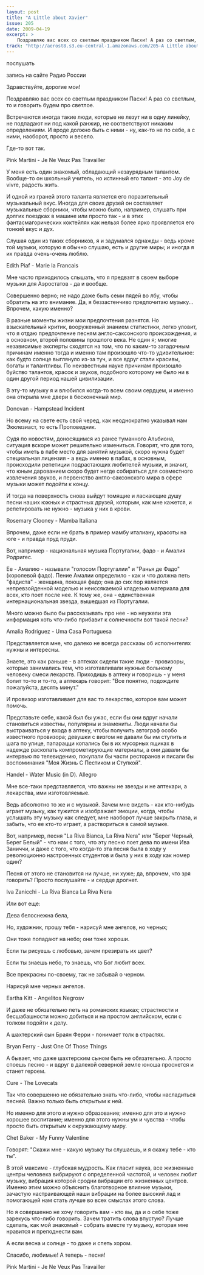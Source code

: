 ```yaml
---
layout: post
title: "A Little about Xavier"
issue: 205
date: 2009-04-19
excerpt: >
    Поздравляю вас всех со светлым праздником Пасхи! А раз со светлым, то и говорить будем про светлое.
track: "http://aerost8.s3.eu-central-1.amazonaws.com/205-A Little about Xavier.mp3"
---
```


послушать

запись на сайте Радио России

Здравствуйте, дорогие мои!

Поздравляю вас всех со светлым праздником Пасхи! А раз со светлым, то и говорить будем про светлое.

Встречаются иногда такие люди, которые не лезут ни в одну линейку, не подпадают ни под какой ранжир, не соответствуют никаким определениям. И вроде должно быть с ними - ну, как-то не по себе, а с ними, наоборот, просто и весело.

Где-то вот так.

Pink Martini - Je Ne Veux Pas Travailler

У меня есть один знакомый, обладающий незаурядным талантом. Вообще-то он школьный учитель, но истинный его талант - это Joy de vivre, радость жить.

И одной из граней этого таланта является его поразительный музыкальный вкус. Иногда для своих друзей он составляет музыкальные сборники, чтобы можно было, например, слушать при долгих поездках в машине или просто так - и в этих фантасмагорических коктейлях как нельзя более ярко проявляется его тонкий вкус и дух.

Слушая один из таких сборников, я и задумался однажды - ведь кроме той музыки, которую я обычно слушаю, есть и другие миры; и иногда я их правда очень-очень люблю.

Edith Piaf - Marie la Francais

Мне часто приходилось слышать, что я предвзят в своем выборе музыки для Аэростатов - да и вообще.

Совершенно верно; не надо даже быть семи пядей во лбу, чтобы обратить на это внимание. Да, я беззастенчиво предпочитаю музыку... Впрочем, какую именно?

В разные моменты жизни мои предпочтения разнятся. Но взыскательный критик, вооруженный знанием статистики, легко уловит, что я отдаю предпочтение песням англо-саксонского происхождения, и в основном, второй половины прошлого века. Не один я; многие независимые эксперты сходятся на том, что по каким-то загадочным причинам именно тогда и именно там произошло что-то удивительное: как будто солнце выглянуло из-за туч, и все вдруг стали красивы, богаты и талантливы. По неизвестным науке причинам произошло буйство талантов, красок и звуков, подобного которому не было ни в один другой период нашей цивилизации.

В эту-то музыку я и влюбился когда-то всем своим сердцем, и именно она открыла мне двери в бесконечный мир.

Donovan - Hampstead Incident

Но всему на свете есть свой черед, как неоднократно указывал нам Экклезиаст, то есть Проповедник.

Судя по новостям, доносящимся из ранее туманного Альбиона, ситуация вскоре может решительно измениться. Говорят, что для того, чтобы иметь в пабе место для занятий музыкой, скоро нужна будет специальная лицензия - а ведь именно в пабах, в основным, происходили репетиции подрастающих любителей музыки, и значит, что юным дарованием скоро будет негде собираться для совместного извлечения звуков, и первенство англо-саксонского мира в сфере музыки может подойти к концу.

И тогда на поверхность снова выйдут томящие и ласкающие душу песни наших южных и страстных друзей, которым, как мне кажется, и репетировать не нужно - музыка у них в крови.

Rosemary Clooney - Mamba Italiana

Впрочем, даже если не брать в пример мамбу италиану, красоты на юге - и правда пруд пруди.

Вот, например - национальная музыка Португалии, фадо - и Амалия Родригес.

Ее - Амалию - называли "голосом Португалии" и "Ранья де Фадо" (королевой фадо). Пение Амалии определило - как и что должна петь "фадиста" - женщина, поющая фадо; она до сих пор является непревзойденной моделью и неиссякаемой кладезью материала для всех, кто поет после нее. К тому же, она - единственная интернациональная звезда, вышедшая из Португалии.

Много можно было бы рассказывать про нее - но неужели эта информация хоть что-либо прибавит к солнечности вот такой песни?

Amalia Rodriguez - Uma Casa Portuguesa

Представляется мне, что далеко не всегда рассказы об исполнителях нужны и интересны.

Знаете, это как раньше - в аптеках сидели такие люди - провизоры, которые занимались тем, что изготавливали нужные больному человеку смеси лекарств. Приходишь в аптеку и говоришь - у меня болит то-то и то-то, а аптекарь говорит: "Все понятно, подождите пожалуйста, десять минут."

И провизор изготавливает для вас то лекарство, которое вам может помочь.

Представьте себе, какой был бы ужас, если бы они вдруг начали становиться известны, популярны и знамениты. Люди начали бы выстраиваться у входа в аптеку, чтобы получить автограф особо известного провизора; девушки с визгом не давали бы им ступить и шага по улице, папарацци копались бы в их мусорных ящиках в надежде раскопать компрометирующие материалы, а они давали бы интервью по телевидению, покупали бы части ресторанов и писали бы воспоминания "Моя Жизнь С Пестиком и Ступкой".

Handel - Water Music (in D). Allegro

Мне все-таки представляется, что важны не звезды и не аптекари, а лекарства, ими изготовляемые.

Ведь абсолютно то же и с музыкой. Зачем мне видеть - как кто-нибудь играет музыку, как тужится и изображает эмоции, когда, чтобы услышать эту музыку как следует, мне наоборот лучше закрыть глаза, и забыть, что ее кто-то играет, а раствориться в самой музыке.

Вот, например, песня "La Riva Bianca, La Riva Nera" или "Берег Черный, Берег Белый" - что нам с того, что эту песню поет дева по имени Ива Заниччи, и даже с того, что когда-то эта песня была в ходу у революционно настроенных студентов и была у них в ходу как номер один?

Песня от этого не становится ни лучше, ни хуже; да, впрочем, что зря говорить? Просто послушайте - и сердце дрогнет.

Iva Zanicchi - La Riva Bianca La Riva Nera

Или вот еще:

Дева белоснежна бела,

Но, художник, прошу тебя - нарисуй мне ангелов, но черных;

Они тоже попадают на небо; они тоже хороши.

Если ты рисуешь с любовью, зачем презирать их цвет?

Если ты знаешь небо, то знаешь, что Бог любит всех.

Все прекрасны по-своему, так не забывай о черном.

Нарисуй мне черных ангелов.

Eartha Kitt - Angelitos Negrosv

И даже не обязательно петь на романских языках; страстности и бесшабашности можно добиться и на простом английском, если с толком подойти к делу.

А шахтерский сын Браян Ферри - понимает толк в страстях.

Bryan Ferry - Just One Of Those Things

А бывает, что даже шахтерским сыном быть не обязательно. А просто споешь песню - и вдруг в далекой северной земле юноша проснется и станет героем.

Cure - The Lovecats

Так что совершенно не обязательно знать что-либо, чтобы насладиться песней. Важно только быть открытым к ней.

Но именно для этого и нужно образование; именно для это и нужно хорошее воспитание; именно для этого нужны ум и чувства - чтобы просто быть открытым к окружающему миру.

Chet Baker - My Funny Valentine

Говорят: "Скажи мне - какую музыку ты слушаешь, и я скажу тебе - кто ты".

В этой максиме - глубокая мудрость. Как гласит наука, все жизненные центры человека вибрируют с определенной частотой, и человек любит музыку, вибрация которой сродни вибрации его жизненных центров. Именно этим можно объяснить благотворное влияние музыки, зачастую настраивающей наши вибрации на более высокий лад и помогающей нам стать лучше во всех смыслах этого слова.

Но я совершенно не хочу говорить вам - кто вы, да и о себе тоже зарекусь что-либо говорить. Зачем тратить слова впустую? Лучше сделать, как мой знакомый - собрать вместе ту музыку, которая мне нравится и преподнести вам.

А если весна и солнце - то даже и спеть хором.

Спасибо, любимые! А теперь - песня!

Pink Martini - Je Ne Veux Pas Travailler
